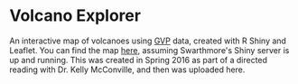 # Volcano Explorer

An interactive map of volcanoes using [GVP](http://volcano.si.edu/) data, created with R Shiny and Leaflet. You can find the map [here](http://52.22.110.202:3838/eremy1/minimalvolcano/), assuming Swarthmore's Shiny server is up and running. This was created in Spring 2016 as part of a directed reading with Dr. Kelly McConville, and then was uploaded here.
